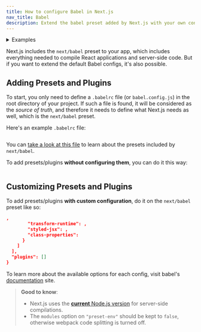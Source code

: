 ```yaml
---
title: How to configure Babel in Next.js
nav_title: Babel
description: Extend the babel preset added by Next.js with your own configs.
---
```


<details>
  <summary>Examples</summary>

- [Customizing babel configuration](https://github.com/vercel/next.js/tree/canary/examples/with-custom-babel-config)

</details>

Next.js includes the `next/babel` preset to your app, which includes everything needed to compile React applications and server-side code. But if you want to extend the default Babel configs, it's also possible.

## Adding Presets and Plugins

To start, you only need to define a `.babelrc` file (or `babel.config.js`) in the root directory of your project. If such a file is found, it will be considered as the _source of truth_, and therefore it needs to define what Next.js needs as well, which is the `next/babel` preset.

Here's an example `.babelrc` file:

```json filename=".babelrc"

```

You can [take a look at this file](https://github.com/vercel/next.js/blob/canary/packages/next/src/build/babel/preset.ts) to learn about the presets included by `next/babel`.

To add presets/plugins **without configuring them**, you can do it this way:

```json filename=".babelrc"

```

## Customizing Presets and Plugins

To add presets/plugins **with custom configuration**, do it on the `next/babel` preset like so:

```json filename=".babelrc"
,
        "transform-runtime": ,
        "styled-jsx": ,
        "class-properties":
      }
    ]
  ],
  "plugins": []
}
```

To learn more about the available options for each config, visit babel's [documentation](https://babeljs.io/docs/) site.

> **Good to know**:
>
> - Next.js uses the [**current** Node.js version](https://github.com/nodejs/release#release-schedule) for server-side compilations.
> - The `modules` option on `"preset-env"` should be kept to `false`, otherwise webpack code splitting is turned off.
